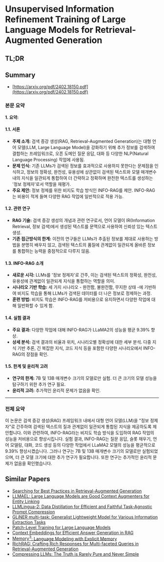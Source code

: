 # Unsupervised Information Refinement Training of Large Language Models for Retrieval-Augmented Generation
## TL;DR
## Summary
- [https://arxiv.org/pdf/2402.18150.pdf](https://arxiv.org/pdf/2402.18150.pdf)

### 본문 요약

**1. 요약:**

#### 1.1. 서론
- **주제 소개:** 검색 증강 생성(RAG, Retrieval-Augmented Generation)는 대형 언어 모델(LLM, Large Language Model)을 강화하기 위해 추가 정보를 검색하여 결합하는 프레임워크로, 오픈 도메인 질문 응답, 대화 등 다양한 NLP(Natural Language Processing) 작업에 사용됨.
- **문제 인식:** 기존 LLMs가 검색된 정보를 효과적으로 사용하지 못한다는 문제점을 인식하고, 정보의 정확성, 완전성, 유용성에 상관없이 검색된 텍스트와 모델 매개변수 내의 지식을 일관되게 통합하여 더 간략하고 정확하며 완전한 텍스트를 생성하는 '정보 정제자'로서 역할을 재평가.
- **주요 제안:** 정보 정제를 위한 비지도 학습 방식인 INFO-RAG를 제안. INFO-RAG는 비용이 적게 들며 다양한 RAG 작업에 일반적으로 적용 가능.

#### 1.2. 관련 연구
- **RAG 기술:** 검색 증강 생성의 개념과 관련 연구로서, 언어 모델이 IR(Information Retrieval, 정보 검색)에서 생성된 텍스트를 문맥으로 사용하여 신뢰성 있는 텍스트 생성.
- **기존 접근방식의 한계:** 이전의 연구들은 LLMs가 추출된 정보를 제대로 사용하는 방법을 분명히 배우지 않고, 검색된 텍스트의 품질에 관계없이 일관되게 올바른 정보를 통합하는 능력을 중점적으로 다루지 않음.

#### 1.3. INFO-RAG 소개
- **새로운 시각:** LLMs를 '정보 정제자'로 간주, 이는 검색된 텍스트의 정확성, 완전성, 유용성에 관계없이 일관되게 지식을 통합하는 역할을 의미.
- **시나리오 기반 학습:** 세 가지 시나리오 - 완전함, 불완전함, 무지한 상태 -에 기반하여 비지도 학습을 통해 LLMs가 검색된 데이터를 더 나은 정보로 정제하는 과정.
- **훈련 방법:** 비지도 학습은 INFO-RAG를 저비용으로 유지하면서 다양한 작업에 대해 일반화할 수 있게 함.

#### 1.4. 실험 결과
- **주요 결과:** 다양한 작업에 대해 INFO-RAG가 LLaMA2의 성능을 평균 9.39% 향상.
- **상세 분석:** 검색 결과의 비율과 위치, 시나리오별 정확성에 대한 세부 분석. 다중 지식 기반 추론, 긴 복잡한 지식, 코드 지식 등을 포함한 다양한 시나리오에서 INFO-RAG의 장점을 확인.

#### 1.5. 한계 및 윤리적 고려
- **연구의 한계:** 7B 및 13B 매개변수 크기의 모델로만 실험. 더 큰 크기의 모델 성능을 탐구하기 위한 추가 연구 필요.
- **윤리적 고려:** 추가적인 윤리적 문제가 없음을 확인.

---

### 전체 요약

이 논문은 검색 증강 생성(RAG) 프레임워크 내에서 대형 언어 모델(LLM)을 "정보 정제자"로 간주하여 검색된 텍스트의 질과 관계없이 일관되게 통합된 지식을 제공하도록 제안합니다. 이와 관련하여, INFO-RAG라는 비지도 학습 방식을 도입하여 RAG 작업의 성능을 저비용으로 향상시킵니다. 실험 결과, INFO-RAG는 질문 응답, 슬롯 채우기, 언어 모델링, 대화, 코드 생성 등의 다양한 작업에서 LLaMA2 모델의 성능을 평균적으로 9.39% 향상시켰습니다. 그러나 연구는 7B 및 13B 매개변수 크기의 모델로만 실험되었으며, 더 큰 모델 크기에 대한 추가 연구가 필요합니다. 또한 연구는 추가적인 윤리적 문제가 없음을 확인했습니다.

## Similar Papers
- [Searching for Best Practices in Retrieval-Augmented Generation](2407.01219.md)
- [LLMAEL: Large Language Models are Good Context Augmenters for Entity Linking](2407.04020.md)
- [LLMLingua-2: Data Distillation for Efficient and Faithful Task-Agnostic Prompt Compression](2403.12968.md)
- [GLiNER multi-task: Generalist Lightweight Model for Various Information Extraction Tasks](2406.12925.md)
- [Patch-Level Training for Large Language Models](2407.12665.md)
- [Context Embeddings for Efficient Answer Generation in RAG](2407.09252.md)
- [$\text{Memory}^3$: Language Modeling with Explicit Memory](2407.01178.md)
- [RichRAG: Crafting Rich Responses for Multi-faceted Queries in Retrieval-Augmented Generation](2406.12566.md)
- [Compressing LLMs: The Truth is Rarely Pure and Never Simple](2310.01382.md)
